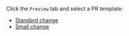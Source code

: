 Click the `Preview` tab and select a PR template:

- [Standard change](?expand=1&template=pull_request_template.md)
- [Small change](?expand=1&template=bug_fix_template.md)
